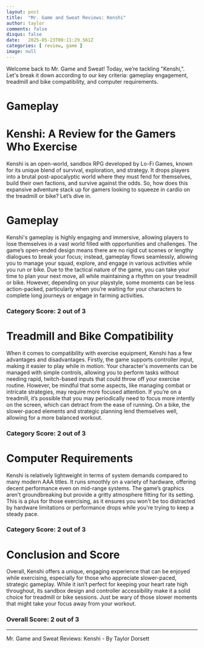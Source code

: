 ```yaml
---
layout: post
title:  "Mr. Game and Sweat Reviews: Kenshi"
author: taylor
comments: false
disqus: false
date:   2025-05-23T00:11:29.561Z
categories: [ review, game ]
image: null
---
```


Welcome back to Mr. Game and Sweat! Today, we’re tackling "Kenshi,". Let's break it down according to our key criteria: gameplay engagement, treadmill and bike compatibility, and computer requirements.

# Gameplay

# Kenshi: A Review for the Gamers Who Exercise

Kenshi is an open-world, sandbox RPG developed by Lo-Fi Games, known for its unique blend of survival, exploration, and strategy. It drops players into a brutal post-apocalyptic world where they must fend for themselves, build their own factions, and survive against the odds. So, how does this expansive adventure stack up for gamers looking to squeeze in cardio on the treadmill or bike? Let’s dive in.

# Gameplay

Kenshi's gameplay is highly engaging and immersive, allowing players to lose themselves in a vast world filled with opportunities and challenges. The game’s open-ended design means there are no rigid cut scenes or lengthy dialogues to break your focus; instead, gameplay flows seamlessly, allowing you to manage your squad, explore, and engage in various activities while you run or bike. Due to the tactical nature of the game, you can take your time to plan your next move, all while maintaining a rhythm on your treadmill or bike. However, depending on your playstyle, some moments can be less action-packed, particularly when you’re waiting for your characters to complete long journeys or engage in farming activities. 

### Category Score: 2 out of 3

# Treadmill and Bike Compatibility

When it comes to compatibility with exercise equipment, Kenshi has a few advantages and disadvantages. Firstly, the game supports controller input, making it easier to play while in motion. Your character's movements can be managed with simple controls, allowing you to perform tasks without needing rapid, twitch-based inputs that could throw off your exercise routine. However, be mindful that some aspects, like managing combat or intricate strategies, may require more focused attention. If you’re on a treadmill, it’s possible that you may periodically need to focus more intently on the screen, which can detract from the ease of running. On a bike, the slower-paced elements and strategic planning lend themselves well, allowing for a more balanced workout.

### Category Score: 2 out of 3

# Computer Requirements

Kenshi is relatively lightweight in terms of system demands compared to many modern AAA titles. It runs smoothly on a variety of hardware, offering decent performance even on mid-range systems. The game’s graphics aren't groundbreaking but provide a gritty atmosphere fitting for its setting. This is a plus for those exercising, as it ensures you won't be too distracted by hardware limitations or performance drops while you're trying to keep a steady pace.

### Category Score: 2 out of 3

# Conclusion and Score

Overall, Kenshi offers a unique, engaging experience that can be enjoyed while exercising, especially for those who appreciate slower-paced, strategic gameplay. While it isn’t perfect for keeping your heart rate high throughout, its sandbox design and controller accessibility make it a solid choice for treadmill or bike sessions. Just be wary of those slower moments that might take your focus away from your workout. 

### Overall Score: 2 out of 3

---

Mr. Game and Sweat Reviews: Kenshi - By Taylor Dorsett
